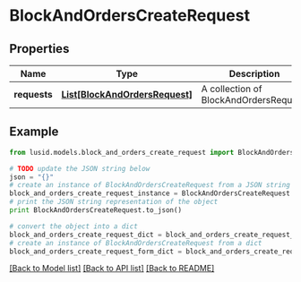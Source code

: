 # BlockAndOrdersCreateRequest


## Properties
Name | Type | Description | Notes
------------ | ------------- | ------------- | -------------
**requests** | [**List[BlockAndOrdersRequest]**](BlockAndOrdersRequest.md) | A collection of BlockAndOrdersRequest. | 

## Example

```python
from lusid.models.block_and_orders_create_request import BlockAndOrdersCreateRequest

# TODO update the JSON string below
json = "{}"
# create an instance of BlockAndOrdersCreateRequest from a JSON string
block_and_orders_create_request_instance = BlockAndOrdersCreateRequest.from_json(json)
# print the JSON string representation of the object
print BlockAndOrdersCreateRequest.to_json()

# convert the object into a dict
block_and_orders_create_request_dict = block_and_orders_create_request_instance.to_dict()
# create an instance of BlockAndOrdersCreateRequest from a dict
block_and_orders_create_request_form_dict = block_and_orders_create_request.from_dict(block_and_orders_create_request_dict)
```
[[Back to Model list]](../README.md#documentation-for-models) [[Back to API list]](../README.md#documentation-for-api-endpoints) [[Back to README]](../README.md)


